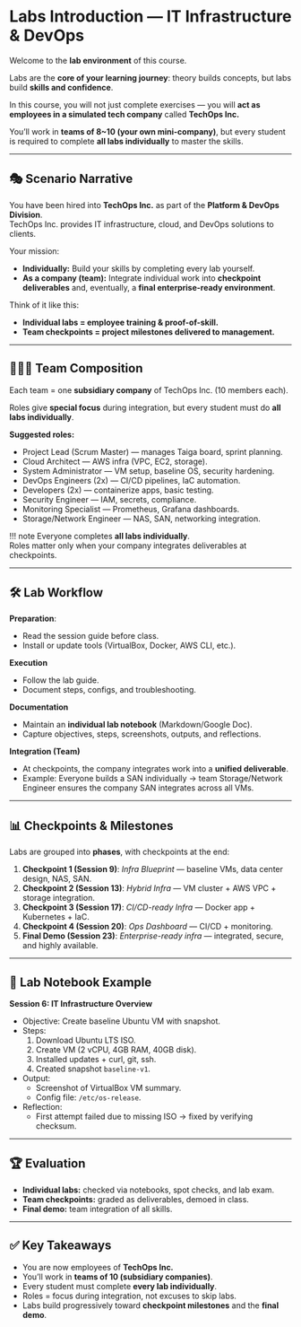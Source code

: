 # Labs Introduction — IT Infrastructure & DevOps

Welcome to the **lab environment** of this course.  

Labs are the **core of your learning journey**: theory builds concepts, but labs build **skills and confidence**.  

In this course, you will not just complete exercises — you will **act as employees in a simulated tech company** called **TechOps Inc.**  

You’ll work in **teams of 8~10 (your own mini-company)**, but every student is required to complete **all labs individually** to master the skills.

---

## 🎭 Scenario Narrative

You have been hired into **TechOps Inc.** as part of the **Platform & DevOps Division**.  
TechOps Inc. provides IT infrastructure, cloud, and DevOps solutions to clients.  

Your mission:  
- **Individually:** Build your skills by completing every lab yourself.  
- **As a company (team):** Integrate individual work into **checkpoint deliverables** and, eventually, a **final enterprise-ready environment**.  

Think of it like this:

- **Individual labs = employee training & proof-of-skill.**  
- **Team checkpoints = project milestones delivered to management.**  

---

## 🧑‍🤝‍🧑 Team Composition

Each team = one **subsidiary company** of TechOps Inc. (10 members each).  

Roles give **special focus** during integration, but every student must do **all labs individually**.  

**Suggested roles:**

- Project Lead (Scrum Master) — manages Taiga board, sprint planning.  
- Cloud Architect — AWS infra (VPC, EC2, storage).  
- System Administrator — VM setup, baseline OS, security hardening.  
- DevOps Engineers (2x) — CI/CD pipelines, IaC automation.  
- Developers (2x) — containerize apps, basic testing.  
- Security Engineer — IAM, secrets, compliance.  
- Monitoring Specialist — Prometheus, Grafana dashboards.  
- Storage/Network Engineer — NAS, SAN, networking integration.  

!!! note
    Everyone completes **all labs individually**.  
    Roles matter only when your company integrates deliverables at checkpoints.  

---

## 🛠️ Lab Workflow

**Preparation**:  

- Read the session guide before class.  
- Install or update tools (VirtualBox, Docker, AWS CLI, etc.).  
  

**Execution**  

- Follow the lab guide.  
- Document steps, configs, and troubleshooting.  

**Documentation**  

- Maintain an **individual lab notebook** (Markdown/Google Doc).  
- Capture objectives, steps, screenshots, outputs, and reflections.  

**Integration (Team)**  

- At checkpoints, the company integrates work into a **unified deliverable**.  
- Example: Everyone builds a SAN individually → team Storage/Network Engineer ensures the company SAN integrates across all VMs.  

---

## 📊 Checkpoints & Milestones

Labs are grouped into **phases**, with checkpoints at the end:

1. **Checkpoint 1 (Session 9)**: *Infra Blueprint* — baseline VMs, data center design, NAS, SAN.  
2. **Checkpoint 2 (Session 13)**: *Hybrid Infra* — VM cluster + AWS VPC + storage integration.  
3. **Checkpoint 3 (Session 17)**: *CI/CD-ready Infra* — Docker app + Kubernetes + IaC.  
4. **Checkpoint 4 (Session 20)**: *Ops Dashboard* — CI/CD + monitoring.  
5. **Final Demo (Session 23)**: *Enterprise-ready infra* — integrated, secure, and highly available.  

---

## 📝 Lab Notebook Example

**Session 6: IT Infrastructure Overview**  
- Objective: Create baseline Ubuntu VM with snapshot.  
- Steps:
  1. Download Ubuntu LTS ISO.  
  2. Create VM (2 vCPU, 4GB RAM, 40GB disk).  
  3. Installed updates + curl, git, ssh.  
  4. Created snapshot `baseline-v1`.  
- Output:
  - Screenshot of VirtualBox VM summary.  
  - Config file: `/etc/os-release`.  
- Reflection:
  - First attempt failed due to missing ISO → fixed by verifying checksum.  

---

## 🏆 Evaluation

- **Individual labs:** checked via notebooks, spot checks, and lab exam.  
- **Team checkpoints:** graded as deliverables, demoed in class.  
- **Final demo:** team integration of all skills.  

---

## ✅ Key Takeaways

- You are now employees of **TechOps Inc.**  
- You’ll work in **teams of 10 (subsidiary companies)**.  
- Every student must complete **every lab individually**.  
- Roles = focus during integration, not excuses to skip labs.  
- Labs build progressively toward **checkpoint milestones** and the **final demo**.  

